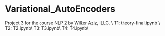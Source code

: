 # Variational_AutoEncoders
Project 3 for the course NLP 2 by Wilker Aziz, ILLC.
\\
T1: theory-final.ipynb \\
T2: T2.ipynb\\
T3: T3.ipynb\\
T4: T4.ipynb\\